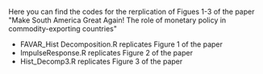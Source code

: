 Here you can find the codes for the rerplication of Figues 1-3 of the paper "Make South America Great Again! The role of monetary policy in commodity-exporting countries"
- FAVAR_Hist Decomposition.R replicates Figure 1 of the paper
- ImpulseResponse.R replicates Figure 2 of the paper
- Hist_Decomp3.R replicates Figure 3 of the paper
